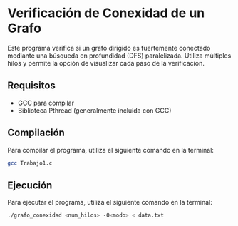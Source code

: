 # Verificación de Conexidad de un Grafo

Este programa verifica si un grafo dirigido es fuertemente conectado mediante una búsqueda en profundidad (DFS) paralelizada. Utiliza múltiples hilos y permite la opción de visualizar cada paso de la verificación.

## Requisitos

- GCC para compilar
- Biblioteca Pthread (generalmente incluida con GCC)

## Compilación

Para compilar el programa, utiliza el siguiente comando en la terminal:

```bash
gcc Trabajo1.c 
```
## Ejecución
Para ejecutar el programa, utiliza el siguiente comando en la terminal:

```bash
./grafo_conexidad <num_hilos> -O<modo> < data.txt
```
